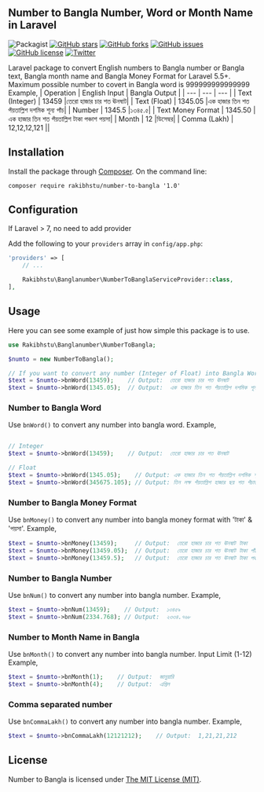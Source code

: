 ## Number to Bangla Number, Word or Month Name in Laravel 

![Packagist](https://img.shields.io/packagist/dt/rakibhstu/number-to-bangla)
[![GitHub stars](https://img.shields.io/github/stars/rakibul-dev/number-to-bangla)](https://github.com/rakibhstu/number-to-bangla/stargazers)
[![GitHub forks](https://img.shields.io/github/forks/rakibul-dev/number-to-bangla)](https://github.com/rakibhstu/number-to-bangla/network)
[![GitHub issues](https://img.shields.io/github/issues/rakibul-dev/number-to-bangla)](https://github.com/rakibhstu/number-to-bangla/issues)
[![GitHub license](https://img.shields.io/github/license/rakibul-dev/number-to-bangla)](https://github.com/rakibhstu/number-to-bangla/blob/master/LICENSE)
[![Twitter](https://img.shields.io/twitter/url?style=social&url=https%3A%2F%2Fpackagist.org%2Fpackages%2Frakibhstu%2Fnumber-to-bangla)](https://twitter.com/intent/tweet?text=Wow:&url=https%3A%2F%2Fpackagist.org%2Fpackages%2Frakibhstu%2Fnumber-to-bangla)

Laravel package to convert English numbers to Bangla number or Bangla text, Bangla month name and Bangla Money Format for Laravel 5.5+. Maximum possible number to covert in Bangla word is 999999999999999
Example,
| Operation | English Input | Bangla Output |
| --- | --- | --- |
| Text (Integer) | 13459 |তেরো হাজার চার শত ঊনষাট|
| Text (Float) | 1345.05 |এক হাজার তিন শত পঁয়তাল্লিশ দশমিক শূন্য পাঁচ|
| Number | 1345.5 |১৩৪৫.৫|
| Text Money Format | 1345.50 |এক হাজার তিন শত পঁয়তাল্লিশ টাকা পঞ্চাশ পয়সা|
| Month | 12 |ডিসেম্বর|
| Comma (Lakh) | 12,12,12,121 ||


## Installation

Install the package through [Composer](http://getcomposer.org).
On the command line:

```
composer require rakibhstu/number-to-bangla '1.0'

```


## Configuration 
If Laravel > 7, no need to add provider

Add the following to your `providers` array in `config/app.php`:

```php
'providers' => [
    // ...

    Rakibhstu\Banglanumber\NumberToBanglaServiceProvider::class,
],
```

## Usage
Here you can see some example of just how simple this package is to use.

```php
use Rakibhstu\Banglanumber\NumberToBangla;

$numto = new NumberToBangla();

// If you want to convert any number (Integer of Float) into Bangla Word
$text = $numto->bnWord(13459);    // Output:  তেরো হাজার চার শত ঊনষাট
$text = $numto->bnWord(1345.05);  // Output:  এক হাজার তিন শত পঁয়তাল্লিশ দশমিক শূন্য পাঁচ


```
### Number to Bangla Word 
Use `bnWord()` to convert any number into bangla word. Example,

```php

// Integer
$text = $numto->bnWord(13459);    // Output:  তেরো হাজার চার শত ঊনষাট

// Float
$text = $numto->bnWord(1345.05);    // Output: এক হাজার তিন শত পঁয়তাল্লিশ দশমিক শূন্য পাঁচ
$text = $numto->bnWord(345675.105); // Output: তিন লক্ষ পঁয়তাল্লিশ হাজার ছয় শত পঁচাত্তর দশমিক এক শূন্য পাঁচ


```

### Number to Bangla Money Format
Use `bnMoney()` to convert any number into bangla money format with 'টাকা' & 'পয়সা'. Example,

```php
$text = $numto->bnMoney(13459);     // Output:  তেরো হাজার চার শত ঊনষাট টাকা
$text = $numto->bnMoney(13459.05);  // Output:  তেরো হাজার চার শত ঊনষাট টাকা পাঁচ পয়সা
$text = $numto->bnMoney(13459.5);   // Output:  তেরো হাজার চার শত ঊনষাট টাকা পঞ্চাশ পয়সা

```

### Number to Bangla Number
Use `bnNum()` to convert any number into bangla number. Example,

```php
$text = $numto->bnNum(13459);    // Output:  ১৩৪৫৯
$text = $numto->bnNum(2334.768); // Output:  ২৩৩৪.৭৬৮

```

### Number to Month Name in Bangla
Use `bnMonth()` to convert any number into bangla number. Input Limit (1-12) Example,

```php
$text = $numto->bnMonth(1);    // Output:  জানুয়ারি 
$text = $numto->bnMonth(4);    // Output:  এপ্রিল

```

### Comma separated number
Use `bnCommaLakh()` to convert any number into bangla number. Example,

```php
$text = $numto->bnCommaLakh(12121212);    // Output:  1,21,21,212 
```


## License

Number to Bangla is licensed under [The MIT License (MIT)](LICENSE).

